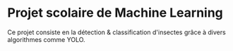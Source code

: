 # Projet scolaire de Machine Learning

Ce projet consiste en la détection & classification d'insectes grâce à divers algorithmes comme YOLO.
